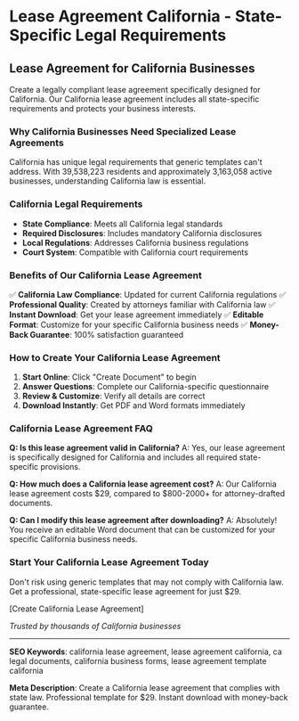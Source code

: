 # Lease Agreement California - State-Specific Legal Requirements

## Lease Agreement for California Businesses

Create a legally compliant lease agreement specifically designed for California. Our California lease agreement includes all state-specific requirements and protects your business interests.

### Why California Businesses Need Specialized Lease Agreements

California has unique legal requirements that generic templates can't address. With 39,538,223 residents and approximately 3,163,058 active businesses, understanding California law is essential.

### California Legal Requirements

- **State Compliance**: Meets all California legal standards
- **Required Disclosures**: Includes mandatory California disclosures
- **Local Regulations**: Addresses California business regulations
- **Court System**: Compatible with California court requirements

### Benefits of Our California Lease Agreement

✅ **California Law Compliance**: Updated for current California regulations
✅ **Professional Quality**: Created by attorneys familiar with California law
✅ **Instant Download**: Get your lease agreement immediately
✅ **Editable Format**: Customize for your specific California business needs
✅ **Money-Back Guarantee**: 100% satisfaction guaranteed

### How to Create Your California Lease Agreement

1. **Start Online**: Click "Create Document" to begin
2. **Answer Questions**: Complete our California-specific questionnaire
3. **Review & Customize**: Verify all details are correct
4. **Download Instantly**: Get PDF and Word formats immediately

### California Lease Agreement FAQ

**Q: Is this lease agreement valid in California?**
A: Yes, our lease agreement is specifically designed for California and includes all required state-specific provisions.

**Q: How much does a California lease agreement cost?**
A: Our California lease agreement costs $29, compared to $800-2000+ for attorney-drafted documents.

**Q: Can I modify this lease agreement after downloading?**
A: Absolutely! You receive an editable Word document that can be customized for your specific California business needs.

### Start Your California Lease Agreement Today

Don't risk using generic templates that may not comply with California law. Get a professional, state-specific lease agreement for just $29.

[Create California Lease Agreement]

*Trusted by thousands of California businesses*

---

**SEO Keywords**: california lease agreement, lease agreement california, ca legal documents, california business forms, lease agreement template california

**Meta Description**: Create a California lease agreement that complies with state law. Professional template for $29. Instant download with money-back guarantee.
